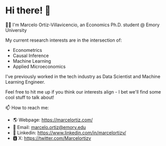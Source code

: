 # Hi there! 👀

🙋‍♂️ I'm Marcelo Ortiz-Villavicencio, an Economics Ph.D. student @ Emory University 

 My current research interests are in the intersection of:
- Econometrics
- Causal Inference
- Machine Learning
- Applied Microeconomics

I've previously worked in the tech industry as Data Scientist and Machine Learning Engineer.

Feel free to hit me up if you think our interests align - I bet we'll find some cool stuff to talk about! 

📫 How to reach me: 
- 🌎 Webpage: https://marcelortiz.com/
- 📧 Email: marcelo.ortiz@emory.edu
- 👔 Linkedin: https://www.linkedin.com/in/marcelortizv/
- 🆇 X: https://twitter.com/Marcelortizv

<!---
marcelortizv/marcelortizv is a ✨ special ✨ repository because its `README.md` (this file) appears on your GitHub profile.
You can click the Preview link to take a look at your changes.
--->
